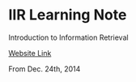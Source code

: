IIR Learning Note
=====================

Introduction to Information Retrieval

[Website Link](http://nlp.stanford.edu/IR-book/information-retrieval-book.html)

From Dec. 24th, 2014
